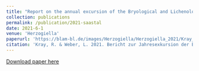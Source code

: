 ```yaml
---
title: "Report on the annual excursion of the Bryological and Lichenological Association of Central Europe (BLAM) in Saastal (Switzerland) from the 9. to 13. August 2020"
collection: publications
permalink: /publication/2021-saastal
date: 2021-6-1
venue: 'Herzogiella'
paperurl: 'https://blam-bl.de/images/Herzogiella/Herzogiella_2021/Kray_Weber_Herzogiella_8.pdf'
citation: 'Kray, R. & Weber, L. 2021. Bericht zur Jahresexkursion der BLAM im Saastal (Schweiz) vom 9. bis 13. August 2020.'
---
```


[Download paper here](https://blam-bl.de/images/Herzogiella/Herzogiella_2021/Kray_Weber_Herzogiella_8.pdf)
